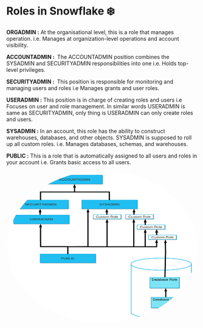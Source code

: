 # Roles in Snowflake  ❄️

<b> ORGADMIN :</b> At the organisational level, this is a role that manages operation. i.e. Manages at organization-level operations and account visibility.

<b> ACCOUNTADMIN : </b> The ACCOUNTADMIN position combines the SYSADMIN and SECURITYADMIN responsibilities into one i.e. Holds top-level privileges.

<b> SECURITYADMIN : </b> This position is responsible for monitoring and managing users and roles i.e Manages grants and user roles.

<b> USERADMIN :</b> This position is in charge of creating roles and users i.e Focuses on user and role management.
In similar words USERADMIN is same as SECURITYADMIN, only thing is USERADMIN can only create roles and users.

<b> SYSADMIN :</b> In an account, this role has the ability to construct warehouses, databases, and other objects. SYSADMIN is supposed to roll up all custom roles. i.e. Manages databases, schemas, and warehouses.

<b> PUBLIC :</b> This is a role that is automatically assigned to all users and roles in your account i.e. Grants basic access to all users.

<div align="center">
<img align="center" alt="Snowflake" src="https://github.com/urja2001/Snowflake-Complete-Notes-HandsOn/blob/8410a1f983eef712c2ee6e9b24653760e25c5653/Chapter%2000%20-%20Architecture%20of%20%20Snowflake/pics/RBAC2.jpg" width="500" height="400" style="border-radius:50%">
</div>
